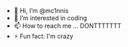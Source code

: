 - 👋 Hi, I’m @mc1nnis
- 👀 I’m interested in coding
- 📫 How to reach me ... DONTTTTTTT
- ⚡ Fun fact: I'm crazy

<!---
mc1nnis/mc1nnis is a ✨ special ✨ repository because its `README.md` (this file) appears on your GitHub profile.
You can click the Preview link to take a look at your changes.
--->
